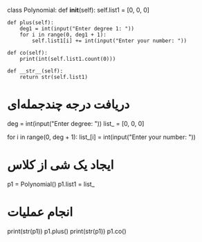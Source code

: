 
class Polynomial:
    def __init__(self):
        self.list1 = [0, 0, 0]

    def plus(self):
        deg1 = int(input("Enter degree 1: "))
        for i in range(0, deg1 + 1):
            self.list1[i] += int(input("Enter your number: "))

    def co(self):
        print(int(self.list1.count(0)))

    def __str__(self):
        return str(self.list1)


# دریافت درجه چندجمله‌ای
deg = int(input("Enter degree: "))
list_ = [0, 0, 0]

for i in range(0, deg + 1):
    list_[i] = int(input("Enter your number: "))

# ایجاد یک شی از کلاس
p1 = Polynomial()
p1.list1 = list_

# انجام عملیات
print(str(p1))
p1.plus()
print(str(p1))
p1.co()
